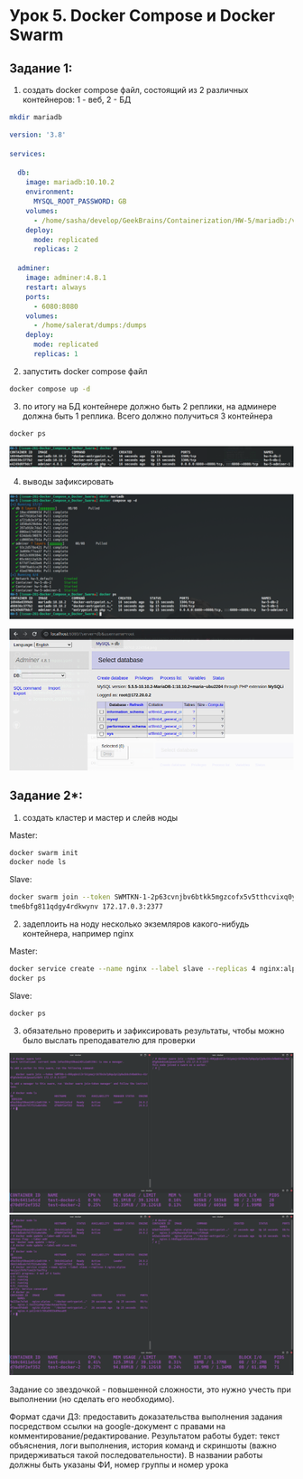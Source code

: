# Урок 5. Docker Compose и Docker Swarm

## Задание 1:
1) создать docker compose файл, состоящий из 2 различных контейнеров: 1 - веб, 2 - БД

```sh
mkdir mariadb
```

```yaml
version: '3.8'

services:

  db:
    image: mariadb:10.10.2
    environment:
      MYSQL_ROOT_PASSWORD: GB
    volumes:
      - /home/sasha/develop/GeekBrains/Containerization/HW-5/mariadb:/var/lib/mariadb
    deploy:
      mode: replicated
      replicas: 2

  adminer:
    image: adminer:4.8.1
    restart: always
    ports:
      - 6080:8080
    volumes:
      - /home/salerat/dumps:/dumps
    deploy:
      mode: replicated
      replicas: 1
```

2) запустить docker compose файл

```sh
docker compose up -d
```

3) по итогу на БД контейнере должно быть 2 реплики, на админере должна быть 1 реплика. Всего должно получиться 3 контейнера

```sh
docker ps
```

![Alt text](Screenshot_20230702_224726.png)

4) выводы зафиксировать

![Alt text](Screenshot_20230702_224311.png)

![Alt text](Screenshot_20230702_224829.png)

## Задание 2*:
1) создать кластер и мастер и слейв ноды

Master:
```sh
docker swarm init
docker node ls
```
Slave:
```sh
docker swarm join --token SWMTKN-1-2p63cvnjbv6btkk5mgzcofx5v5tthcvixq0ylhlrwsgaelnwv3-3nz
tme6bfg811qdgy4rdkwynv 172.17.0.3:2377
```


2) задеплоить на ноду несколько экземляров какого-нибудь контейнера, например nginx

Master:
```sh
docker service create --name nginx --label slave --replicas 4 nginx:alpine
docker ps
```

Slave:
```sh
docker ps
```

3) обязательно проверить и зафиксировать результаты, чтобы можно было выслать преподавателю для проверки

![Alt text](Screenshot_20230703_235128.png)
![Alt text](Screenshot_20230704_000542.png)

Задание со звездочкой - повышенной сложности, это нужно учесть при выполнении (но сделать его необходимо).

Формат сдачи ДЗ: предоставить доказательства выполнения задания посредством ссылки на google-документ с правами на комментирование/редактирование.
Результатом работы будет: текст объяснения, логи выполнения, история команд и скриншоты (важно придерживаться такой последовательности).
В названии работы должны быть указаны ФИ, номер группы и номер урока
